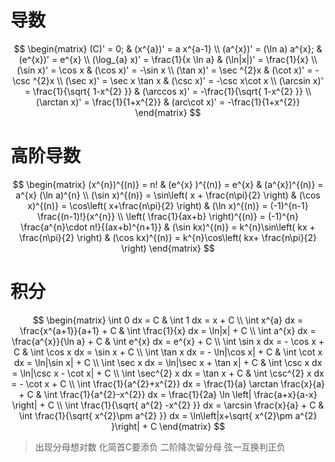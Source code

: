 
# 导数

$$
\begin{matrix}
(C)' = 0; & (x^{a})' = a x^{a-1} \\
(a^{x})' = (\ln a) a^{x}; & (e^{x})' = e^{x} \\
(\log_{a} x)' = \frac{1}{x \ln a} & (\ln|x|)' = \frac{1}{x} \\
(\sin x)' = \cos x & (\cos x)' = -\sin x \\
(\tan x)' = \sec ^{2}x  & (\cot x)' = -\csc ^{2}x \\
(\sec x)' = \sec x \tan x & (\csc x)' = -\csc x\cot x \\
(\arcsin x)' = \frac{1}{\sqrt{ 1-x^{2} }} & (\arccos x)' = -\frac{1}{\sqrt{ 1-x^{2} }} \\
(\arctan x)' = \frac{1}{1+x^{2}} & (arc\cot x)' = -\frac{1}{1+x^{2}}
\end{matrix}
$$

# 高阶导数

$$
\begin{matrix}
(x^{n})^{(n)} = n!  & (e^{x} )^{(n)} = e^{x} & (a^{x})^{(n)} = a^{x} (\ln a)^{n} \\
(\sin x)^{(n)} = \sin\left( x + \frac{n\pi}{2} \right) & (\cos x)^{(n)} = \cos\left( x+\frac{n\pi}{2} \right)  & (\ln x)^{(n)} = (-1)^{n-1} \frac{(n-1)!}{x^{n}} \\
\left( \frac{1}{ax+b} \right)^{(n)} = (-1)^{n} \frac{a^{n}\cdot n!}{(ax+b)^{n+1}} & (\sin kx)^{(n)} = k^{n}\sin\left( kx + \frac{n\pi}{2} \right)  & (\cos kx)^{(n)} = k^{n}\cos\left( kx+ \frac{n\pi}{2} \right)
\end{matrix}
$$
# 积分

$$
\begin{matrix}
\int 0 dx = C  & \int 1 dx = x + C \\
\int x^{a} dx = \frac{x^{a+1}}{a+1} + C & \int \frac{1}{x} dx = \ln|x| + C \\
\int a^{x} dx = \frac{a^{x}}{\ln a} + C &  \int e^{x} dx = e^{x} + C  \\
\int \sin x dx = - \cos x + C  & \int \cos x dx = \sin x + C \\
\int \tan x dx = - \ln|\cos x| + C  & \int \cot x dx = \ln|\sin x| + C \\
\int \sec x dx = \ln|\sec x + \tan x| + C  &  \int \csc x dx = \ln|\csc x - \cot x| + C \\
\int \sec^{2} x dx = \tan x + C & \int \csc^{2} x dx = - \cot x + C \\
\int \frac{1}{a^{2}+x^{2}} dx = \frac{1}{a} \arctan \frac{x}{a} + C & \int \frac{1}{a^{2}-x^{2}} dx = \frac{1}{2a} \ln \left| \frac{a+x}{a-x} \right| + C  \\
\int \frac{1}{\sqrt{ a^{2} -x^{2} }} dx = \arcsin \frac{x}{a} + C  &  \int \frac{1}{\sqrt{ x^{2}\pm a^{2} }} dx = \ln\left|x+\sqrt{ x^{2}\pm a^{2} }\right| + C
\end{matrix}
$$

> 出现分母想对数
> 化简首C要添负
> 二阶降次留分母
> 弦一互换判正负


